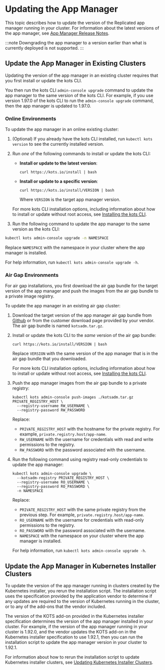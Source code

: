 # Updating the App Manager

This topic describes how to update the version of the Replicated app manager running in your cluster. For information about the latest versions of the app manager, see [App Manager Release Notes](/release-notes/rn-app-manager).

:::note
Downgrading the app manager to a version earlier than what is currently deployed is not supported.
:::

## Update the App Manager in Existing Clusters

Updating the version of the app manager in an existing cluster requires that you first install or update the kots CLI.

You then run the kots CLI `admin-console upgrade` command to update the app manager to the same version of the kots CLI. For example, if you use version 1.97.0 of the kots CLI to run the `admin-console upgrade` command, then the app manager is updated to 1.97.0.

### Online Environments

To update the app manager in an online existing cluster:

1. (Optional) If you already have the kots CLI installed, run `kubectl kots version` to see the currently installed version.

1. Run _one_ of the following commands to install or update the kots CLI:

    - **Install or update to the latest version**:

      ```
      curl https://kots.io/install | bash
      ```

    - **Install or update to a specific version**:

      ```
      curl https://kots.io/install/VERSION | bash
      ```
      Where `VERSION` is the target app manager version.

    For more kots CLI installation options, including information about how to install or update without root access, see [Installing the kots CLI](/reference/kots-cli-getting-started).

1. Run the following command to update the app manager to the same version as the kots CLI:

  ```bash
  kubectl kots admin-console upgrade -n NAMESPACE
  ```
  Replace `NAMESPACE` with the namespace in your cluster where the app manager is installed.

  For help information, run `kubectl kots admin-console upgrade -h`.

### Air Gap Environments

For air gap installations, you first download the air gap bundle for the target version of the app manager and push the images from the air gap bundle to a private image registry.

To update the app manager in an existing air gap cluster:

1. Download the target version of the app manager air gap bundle from [Github](https://github.com/replicatedhq/kots/releases) or from the customer download page provided by your vendor. The air gap bundle is named `kotsadm.tar.gz`.

1. Install or update the kots CLI to the _same_ version of the air gap bundle:

   ```
   curl https://kots.io/install/VERSION | bash
   ```
   Replace `VERSION` with the same version of the app manager that is in the air gap bundle that you downloaded.

   For more kots CLI installation options, including information about how to install or update without root access, see [Installing the kots CLI](/reference/kots-cli-getting-started).

1. Push the app manager images from the air gap bundle to a private registry:

    ```
    kubectl kots admin-console push-images ./kotsadm.tar.gz PRIVATE_REGISTRY_HOST \
      --registry-username RW_USERNAME \
      --registry-password RW_PASSWORD
    ```
    Replace:
    * `PRIVATE_REGISTRY_HOST` with the hostname for the private registry. For example, `private.registry.host/app-name`.
    * `RW_USERNAME` with the username for credentials with read and write permissions to the registry.
    * `RW_PASSWORD` with the password associated with the username. 

1. Run the following command using registry read-only credentials to update the app manager:

    ```
    kubectl kots admin-console upgrade \
      --kotsadm-registry PRIVATE_REGISTRY_HOST \
      --registry-username RO_USERNAME \
      --registry-password RO_PASSWORD \
      -n NAMESPACE
    ```
    Replace:
    * `PRIVATE_REGISTRY_HOST` with the same private registry from the previous step. For example, `private.registry.host/app-name`.
    * `RO_USERNAME` with the username for credentials with read-only permissions to the registry.
    * `RO_PASSWORD` with the password associated with the username.
    * `NAMESPACE` with the namespace on your cluster where the app manager is installed.

    For help information, run `kubectl kots admin-console upgrade -h`.

## Update the App Manager in Kubernetes Installer Clusters

To update the version of the app manager running in clusters created by the Kubernetes installer, you rerun the installation script. The installation script uses the specification provided by the application vendor to determine if any updates are required to the version of Kubernetes running in the cluster, or to any of the add-ons that the vendor included.

The version of the KOTS add-on provided in the Kubernetes installer specification determines the version of the app manager installed in your cluster. For example, if the version of the app manager running in your cluster is 1.92.0, and the vendor updates the KOTS add-on in the Kubernetes installer specification to use 1.92.1, then you can run the installation script to update the app manager version in your cluster to 1.92.1.

For information about how to rerun the installation script to update Kubernetes installer clusters, see [Updating Kubernetes Installer Clusters](updating-embedded-cluster).